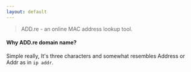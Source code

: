 ```yaml
---
layout: default
---
```


> ADD.re - an online MAC address lookup tool.  

#### Why ADD.re domain name?
Simple really, It's three characters and somewhat resembles Address or Addr as in `ip addr`.
